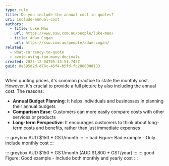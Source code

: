 ```yaml
---
type: rule
title: Do you include the annual cost in quotes?
uri: include-annual-cost
authors:
  - title: Luke Mao
    url: https://www.ssw.com.au/people/luke-mao/
  - title: Adam Cogan
    url: https://ssw.com.au/people/adam-cogan/
related:
  - what-currency-to-quote
  - avoid-using-too-many-decimals
created: 2023-12-04T05:13:51.742Z
guid: 0e395d2d-d76c-45f4-b5fd-fc288600d133
---
```


When quoting prices, it's common practice to state the monthly cost. However, it's crucial to provide a full picture by also including the annual cost. The reasons:

<!--endintro-->

- **Annual Budget Planning**: It helps individuals and businesses in planning their annual budgets
- **Comparison Ease**: Customers can more easily compare costs with other services or products
- **Long-term Perspective**: It encourages customers to think about long-term costs and benefits, rather than just immediate expenses

::: greybox
AUD $150 + GST/month
:::
::: bad
Figure: Bad example - Only include monthly cost
:::

::: greybox
AUD $150 + GST/month (AUD $1,800 + GST/year)
:::
::: good
Figure: Good example - Include both monthly and yearly cost
:::
